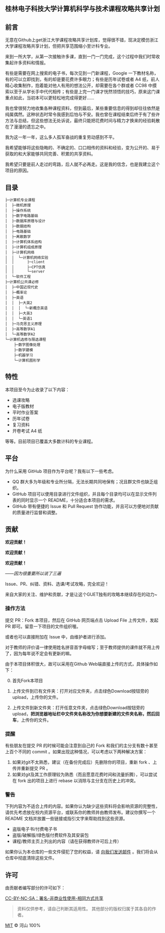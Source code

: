 ## 桂林电子科技大学计算机科学与技术课程攻略共享计划

## 前言

无意在Github上get浙江大学课程攻略共享计划库，觉得很不错，现决定模仿浙江大学课程攻略共享计划，但把共享范围缩小至计科专业。

来到一所大学，从第一次接触许多课，直到一门一门完成，这个过程中我们时常收集起许多资料和情报。

有些是需要在网上搜索的电子书，每次见到一门新课程，Google 一下教材名称，有的可以立即找到，有的却是要花费许多眼力；有些是历年试卷或者 A4 纸，前人精心收集制作，抱着能对他人有用的想法公开，却需要在各个群或者 CC98 中摸索以至于从学长手中代代相传；有些是上完一门课才恍然领悟的技巧，原来这门课重点如此，当初本可以更轻松地完成得更好……

我也曾很努力地收集各种课程资料，但到最后，某些重要信息的得到却往往依然是纯属偶然。这种状态时常令我感到后怕与不安。我也曾在课程结束后终于有了些许方法与总结，但这些想法无处诉说，最终只能把花费时间与精力才换来的经验耗散在了漫漫的遗忘之中。

我为这一年一年，这么多人孤军奋战的重复劳动感到不平。

我希望能够将这些隐晦的、不确定的、口口相传的资料和经验，变为公开的、易于获取的和大家能够共同完善、积累的共享资料。

我希望只要是前人走过的弯路，后人就不必再走。这是我的信念，也是我建立这个项目的原因。
## 目录

```shell
├─计算机专业课程
│  ├─微机原理
│  ├─操作系统
│  ├─数字电路基础
│  ├─数据库原理与设计
│  ├─数据结构
│  ├─电路基础
│  ├─离散数学
│  ├─计算机体系结构
│  ├─计算机组成原理
│  ├─计算机网络
│  │  └─计算机网络实验
│  │      ├─client
│  │      ├─CPT仿真
│  │      └─server
│  └─软件工程
├─计算机公共课必修
│  ├─中国近现代史
│  ├─概率论
│  ├─英语
│  │  ├─大英2
│  │  │  └─新概念英语
│  │  ├─大英3
│  │  └─英语1
│  ├─马克思主义原理
│  ├─高等数学A1
│  └─高等数学A2
└─计算机选修与限选课程
    ├─数字图像处理
    ├─数学建模
    ├─机器学习
    └─计算机图形学
```

## 特性

本项目至今为止收录了以下内容：

- 选课攻略
- 电子版教材
- 平时作业答案
- 历年试卷
- 复习资料
- 开卷考试 A4 纸

等等。目前项目已覆盖大多数计科的专业课程。



## 平台

为什么采用 GitHub 项目作为平台呢？我有以下一些考虑。

- QQ 群大多为年级和专业所分隔，无法长期共同地保有；况且群文件也缺乏组织。
- GitHub 项目可以使用目录进行文件组织，并且每个目录均可以在显示文件列表的同时显示一个 README，十分适合本项目的需求。
- GitHub 带有便捷的 Issue 和 Pull Request 协作功能，并且可以方便地对贡献的质量进行监督和调整。

## 贡献

**欢迎贡献！**

**欢迎贡献！**

**欢迎贡献！**

*——因为很重要所以说了三遍*

Issue、PR、纠错、资料、选课/考试攻略，完全欢迎！

来自大家的关注、维护和贡献，才是让这个GUET独有的攻略本继续存在的动力~

### 操作方法

提交 PR：Fork 本项目，然后在 GitHub 网页端点击 Upload File 上传文件，发起 PR 即可。留意一下项目的文件组织喔。

或者也可以直接附加在 Issue 中，由维护者进行添加。

对于教师的评价请一律使用姓名拼音首字母缩写；至于教师提供的课件就不用上传了，因为每年说不定会有更新的嘛。

由于本项目体积很大，故可以采用在Github Web端直接上传的方式，具体操作如下：

0. 首先Fork本项目

1. 上传文件到已有文件夹：打开对应文件夹，点击绿色Download按钮旁的upload，上传你的文件。

2. 上传文件到新文件夹：打开任意文件夹，点击绿色Download按钮旁的upload，**把浏览器地址栏中文件夹名称改为你想要新建的文件夹名称，然后回车**，上传你的文件。

### 提醒

有些朋友在提交 PR 的时候可能会注意到自己的 Fork 和我们的主分支有数十甚至上百个不同的 commit 。如果出现这种情况，可以考虑以下两种解决方案：

1. 如果对git不太熟悉，建议（在备份完成后）先删除你的项目，重新 fork 、上传并重新提交 PR 。
2. 如果对git及其工作原理较为熟悉（而且愿意花费时间和流量折腾），可以尝试在 fork 出的项目上进行 rebase 以消除与主分支在历史上的冲突。

### 警告

下列内容为不适合上传的内容。如果你认为缺少这些资料将会影响资源的完整性，请优先考虑放在校内资源平台，或联系你的教师并由教师发布。建议你撰写一个 README 文档并放置一些链接或指引文字来帮助找到这些资源。

- 盗版电子书/付费电子书
- 盗版/破解版/绿色版付费软件及其安装包
- 课程/教师主页上列出的内容（请在获得教师许可后上传）

如果你认为本仓库的一些文件侵犯了您的权益，请 [向我们发送邮件](wrm244@139.com) 。我们将会从仓库中彻底清除这些文件。

## 许可

由贡献者编写部分的许可如下：

[CC-BY-NC-SA：署名-非商业性使用-相同方式共享](https://creativecommons.org/licenses/by-nc-sa/4.0/deed.zh)

> 资料仅供参考，请自己判断其适用性。
> 其他部分的版权归属于其各自的作者。

[MIT](./LICENSE) © 河山 100%